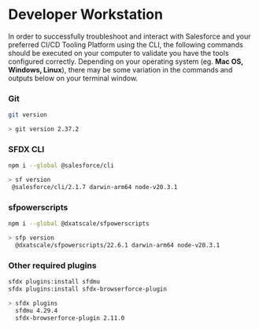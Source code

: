 # Developer Workstation



In order to successfully troubleshoot and interact with Salesforce and your preferred CI/CD Tooling Platform using the CLI, the following commands should be executed on your computer to validate you have the tools configured correctly. Depending on your operating system (eg. **Mac OS, Windows, Linux**), there may be some variation in the commands and outputs below on your terminal window.&#x20;

### Git

```bash
git version

> git version 2.37.2
```

### SFDX CLI

```bash
npm i --global @salesforce/cli

> sf version
 @salesforce/cli/2.1.7 darwin-arm64 node-v20.3.1
```

### sfpowerscripts

```bash
npm i --global @dxatscale/sfpowerscripts

> sfp version
  @dxatscale/sfpowerscripts/22.6.1 darwin-arm64 node-v20.3.1
```

### Other required plugins

```bash
sfdx plugins:install sfdmu
sfdx plugins:install sfdx-browserforce-plugin

> sfdx plugins 
  sfdmu 4.29.4
  sfdx-browserforce-plugin 2.11.0
```

###

